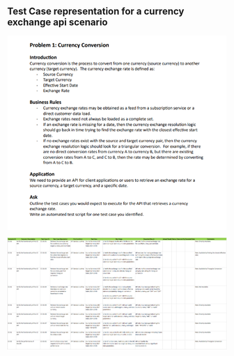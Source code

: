 ## Test Case representation for a currency exchange api scenario

![Problem](./img/problem.png)

![Test Cases](./img/testCases.png)
